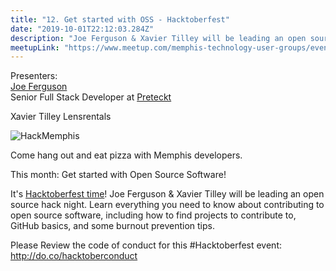 ```yaml
---
title: "12. Get started with OSS - Hacktoberfest"
date: "2019-10-01T22:12:03.284Z"
description: "Joe Ferguson & Xavier Tilley will be leading an open source hack night. Learn everything you need to know about contributing to open source software, including how to find projects to contribute to, GitHub basics, and some burnout prevention tips."
meetupLink: "https://www.meetup.com/memphis-technology-user-groups/events/hxxpfqyznbcb/"
---
```


Presenters:  
[Joe Ferguson](https://joeferguson.me/)  
Senior Full Stack Developer at [Preteckt](https://www.preteckt.com/)

Xavier Tilley
Lensrentals

![HackMemphis](./2019-10-01-hacktoberfest.png)

Come hang out and eat pizza with Memphis developers.

This month: Get started with Open Source Software!

It's [Hacktoberfest time](https://hacktoberfest.digitalocean.com)! Joe Ferguson & Xavier Tilley will be leading an open source hack night. Learn everything you need to know about contributing to open source software, including how to find projects to contribute to, GitHub basics, and some burnout prevention tips.

Please Review the code of conduct for this #Hacktoberfest event: http://do.co/hacktoberconduct
